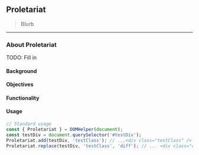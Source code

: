 ## Proletariat

> Blurb

---

### About Proletariat
 TODO: Fill in
#### Background

#### Objectives

#### Functionality

#### Usage
```js
// Standard usage
const { Proletariat } = DOMHelper(document);
const testDiv = document.querySelector('#testDiv');
Proletariat.add(testDiv, 'testClass'); // ...<div class="testClass" />
Proletariat.replace(testDiv, 'testClass', 'diff'); // ... <div class="diff" />
```